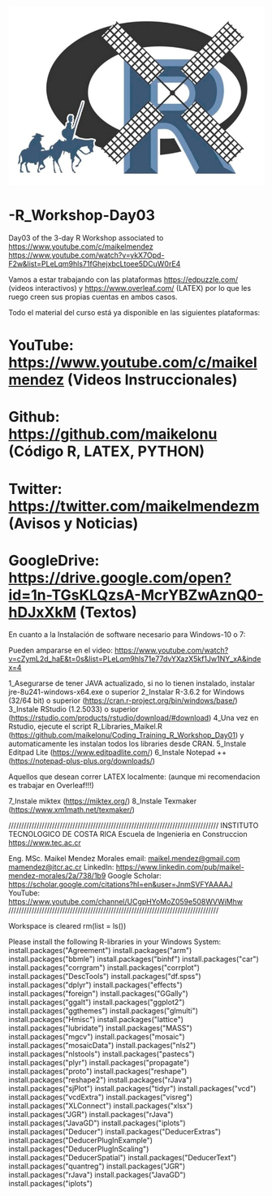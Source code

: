 ![alt test](/R.jpg)

# -R_Workshop-Day03
Day03 of the 3-day R Workshop associated to https://www.youtube.com/c/maikelmendez
https://www.youtube.com/watch?v=ykX7Opd-F2w&list=PLeLqm9hls71fGhejxbcLtoee5DCuW0rE4

Vamos a estar trabajando con las plataformas https://edpuzzle.com/ (videos interactivos) y https://www.overleaf.com/ (LATEX) por lo que les ruego creen sus propias cuentas en ambos casos. 

Todo el material del curso está ya disponible en las siguientes plataformas:

# YouTube: https://www.youtube.com/c/maikelmendez (Videos Instruccionales)
# Github:  https://github.com/maikelonu (Código R, LATEX, PYTHON)
# Twitter: https://twitter.com/maikelmendezm (Avisos y Noticias)
# GoogleDrive: https://drive.google.com/open?id=1n-TGsKLQzsA-McrYBZwAznQ0-hDJxXkM (Textos)

En cuanto a la Instalación de software necesario para Windows-10 o 7:

Pueden ampararse en el video: https://www.youtube.com/watch?v=cZymL2d_haE&t=0s&list=PLeLqm9hls71e77dvYXazX5kf1Jw1NY_xA&index=4

1_Asegurarse de tener JAVA actualizado, si no lo tienen instalado, instalar jre-8u241-windows-x64.exe o superior
2_Instalar R-3.6.2 for Windows (32/64 bit) o superior (https://cran.r-project.org/bin/windows/base/)
3_Instale RStudio (1.2.5033) o superior (https://rstudio.com/products/rstudio/download/#download)
4_Una vez en Rstudio, ejecute el script R_Libraries_Maikel.R (https://github.com/maikelonu/Coding_Training_R_Workshop_Day01) y automaticamente les instalan todos los libraries desde CRAN.
5_Instale Editpad Lite (https://www.editpadlite.com/)
6_Instale Notepad ++ (https://notepad-plus-plus.org/downloads/)

Aquellos que desean correr LATEX localmente: (aunque mi recomendacion es trabajar en Overleaf!!!)

7_Instale miktex   (https://miktex.org/)
8_Instale Texmaker (https://www.xm1math.net/texmaker/)

 //////////////////////////////////////////////////////////////////////////////////
 INSTITUTO TECNOLOGICO DE COSTA RICA
 Escuela de Ingenieria en Construccion
 https://www.tec.ac.cr

 Eng. MSc. Maikel Mendez Morales
 email: maikel.mendez@gmail.com mamendez@itcr.ac.cr
 LinkedIn: https://www.linkedin.com/pub/maikel-mendez-morales/2a/738/1b9
 Google Scholar: https://scholar.google.com/citations?hl=en&user=JnmSVFYAAAAJ
 YouTube: https://www.youtube.com/channel/UCgpHYoMoZ059e508WVWiMhw
 //////////////////////////////////////////////////////////////////////////////////

 Workspace is cleared
rm(list = ls())

 Please install the following R-libraries in your Windows System:
install.packages("Agreement")
install.packages("arm")
install.packages("bbmle")
install.packages("binhf")
install.packages("car")
install.packages("corrgram")
install.packages("corrplot")
install.packages("DescTools")
install.packages("df.spss")
install.packages("dplyr")
install.packages("effects")
install.packages("foreign")
install.packages("GGally")
install.packages("ggalt")
install.packages("ggplot2")
install.packages("ggthemes")
install.packages("glmulti")
install.packages("Hmisc")
install.packages("lattice")
install.packages("lubridate")
install.packages("MASS")
install.packages("mgcv")
install.packages("mosaic")
install.packages("mosaicData")
install.packages("nls2")
install.packages("nlstools")
install.packages("pastecs")
install.packages("plyr")
install.packages("propagate")
install.packages("proto")
install.packages("reshape")
install.packages("reshape2")
install.packages("rJava")
install.packages("sjPlot")
install.packages("tidyr")
install.packages("vcd")
install.packages("vcdExtra")
install.packages("visreg")
install.packages("XLConnect")
install.packages("xlsx")
install.packages("JGR")
install.packages("rJava")
install.packages("JavaGD")
install.packages("iplots")
install.packages("Deducer")
install.packages("DeducerExtras")
install.packages("DeducerPlugInExample")
install.packages("DeducerPlugInScaling")
install.packages("DeducerSpatial")
install.packages("DeducerText")
install.packages("quantreg")
install.packages("JGR")
install.packages("rJava")
install.packages("JavaGD")
install.packages("iplots")
